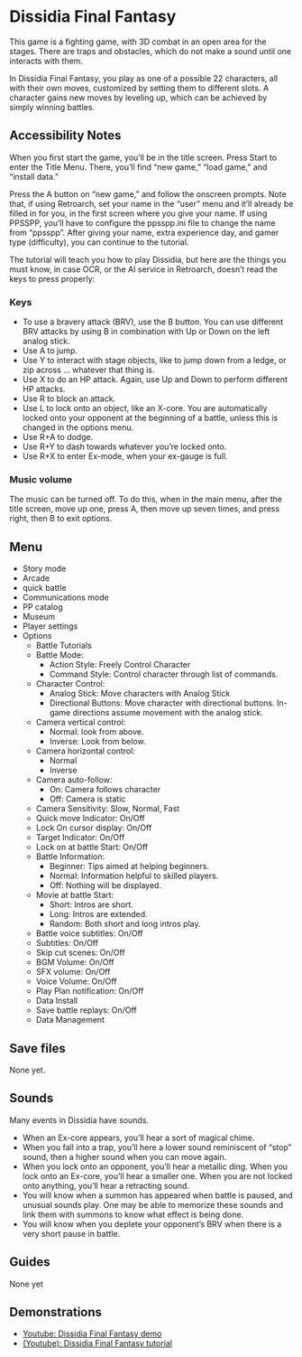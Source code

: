 # Dissidia Final Fantasy

This game is a fighting game, with 3D combat in an open area for the
stages. There are traps and obstacles, which do not make a sound until
one interacts with them.

In Dissidia Final Fantasy, you play as one of a possible 22
characters, all with their own moves, customized by setting them to
different slots. A character gains new moves by leveling up, which can
be achieved by simply winning battles.

## Accessibility Notes

When you first start the game, you’ll be in the title screen. Press
Start to enter the Title Menu. There, you’ll find “new game,” “load
game,” and “install data.”

Press the A button on “new game,” and follow the onscreen prompts.
Note that, if using Retroarch, set your name in the “user” menu and
it’ll already be filled in for you, in the first screen where you give
your name. If using PPSSPP, you’ll have to configure the ppsspp.ini
file to change the name from “ppsspp”. After giving your name, extra
experience day, and gamer type (difficulty), you can continue to the
tutorial.

The tutorial will teach you how to play Dissidia, but here are the
things you must know, in case OCR, or the AI service in Retroarch,
doesn’t read the keys to press properly:

### Keys

* To use a bravery attack (BRV), use the B button. You can use
  different BRV attacks by using B in combination with Up or Down on
  the left analog stick.
* Use A to jump.
* Use Y to interact with stage objects, like to jump down from
  a ledge, or zip across ... whatever that thing is.
* Use X to do an HP attack. Again, use Up and Down to perform
  different HP attacks.
* Use R to block an attack.
* Use L to lock onto an object, like an X-core. You are automatically
  locked onto your opponent at the beginning of a battle, unless this
  is changed in the options menu.
* Use R+A to dodge.
* Use R+Y to dash towards whatever you’re locked onto.
* Use R+X to enter Ex-mode, when your ex-gauge is full.

### Music volume

The music can be turned off. To do this, when in the main menu, after
the title screen, move up one, press A, then move up seven times, and
press right, then B to exit options.

## Menu

* Story mode
* Arcade
* quick battle
* Communications mode
* PP catalog
* Museum
* Player settings
* Options
  * Battle Tutorials
  * Battle Mode:
	* Action Style: Freely Control Character
	* Command Style: Control character through list of commands.
  * Character Control:
	* Analog Stick: Move characters with Analog Stick
    * Directional Buttons: Move character with directional buttons.
      In-game directions assume movement with the analog stick.
  * Camera vertical control:
	* Normal: look from above.
	* Inverse: Look from below.
  * Camera horizontal control:
	* Normal
	* Inverse
  * Camera auto-follow:
	* On: Camera follows character
	* Off: Camera is static
  * Camera Sensitivity: Slow, Normal, Fast
  * Quick move Indicator: On/Off
  * Lock On cursor display: On/Off
  * Target Indicator: On/Off
  * Lock on at battle Start: On/Off
  * Battle Information:
    * Beginner: Tips aimed at helping beginners.
    * Normal: Information helpful to skilled players.
    * Off: Nothing will be displayed.
  * Movie at battle Start:
	* Short: Intros are short.
    * Long: Intros are extended.
    * Random: Both short and long intros play.
  * Battle voice subtitles: On/Off
  * Subtitles: On/Off
  * Skip cut scenes: On/Off
  * BGM Volume: On/Off
  * SFX volume: On/Off
  * Voice Volume: On/Off
  * Play Plan notification: On/Off
  * Data Install
  * Save battle replays: On/Off
  * Data Management

## Save files

None yet.

## Sounds

Many events in Dissidia  have sounds.

* When an Ex-core appears, you’ll hear a sort of magical chime.
* When you fall into a trap, you’ll here a lower sound reminiscent of
   “stop” sound, then a higher sound when you can move again.
* When you lock onto an opponent, you’ll hear a metallic ding. When
  you lock onto an Ex-core, you’ll hear a smaller one. When you are
  not locked onto anything, you’ll hear a retracting sound.
* You will know when a summon has appeared when battle is paused, and
  unusual sounds play. One may be able to memorize these sounds and
  link them with summons to know what effect is being done.
* You will know when you deplete your opponent’s BRV when there is a
  very short pause in battle.

## Guides

None yet

## Demonstrations

- [Youtube: Dissidia Final Fantasy demo](https://youtu.be/AOyEs7ta7mE)
- [(Youtube): Dissidia Final Fantasy tutorial](https://youtu.be/4XFFAVvdk3U)
